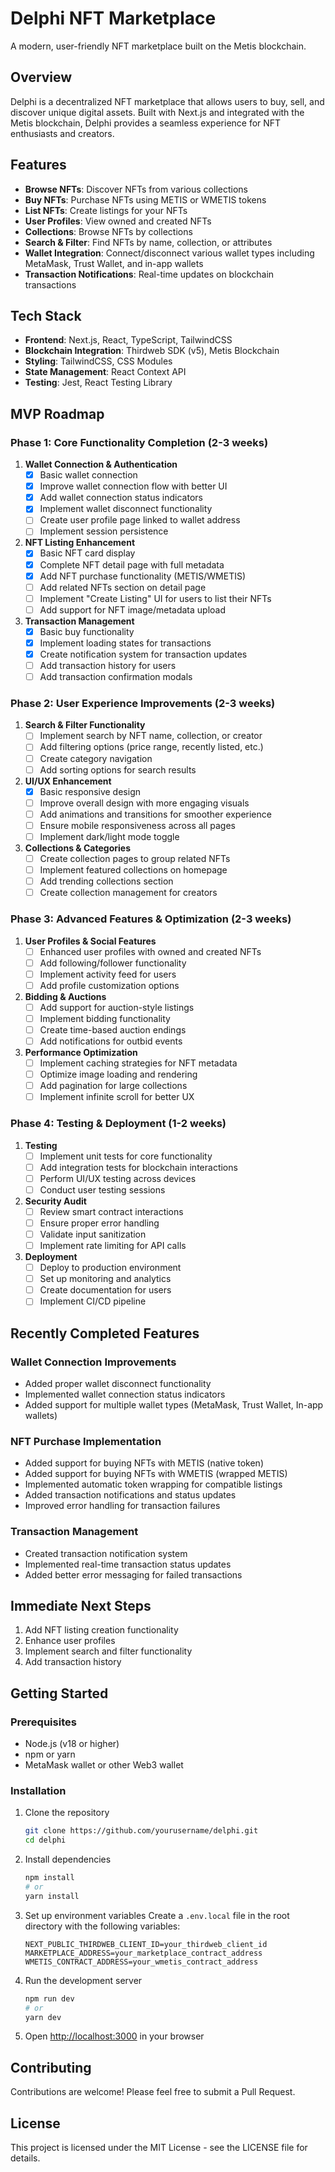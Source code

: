 # Delphi NFT Marketplace

A modern, user-friendly NFT marketplace built on the Metis blockchain.

## Overview

Delphi is a decentralized NFT marketplace that allows users to buy, sell, and discover unique digital assets. Built with Next.js and integrated with the Metis blockchain, Delphi provides a seamless experience for NFT enthusiasts and creators.

## Features

- **Browse NFTs**: Discover NFTs from various collections
- **Buy NFTs**: Purchase NFTs using METIS or WMETIS tokens
- **List NFTs**: Create listings for your NFTs
- **User Profiles**: View owned and created NFTs
- **Collections**: Browse NFTs by collections
- **Search & Filter**: Find NFTs by name, collection, or attributes
- **Wallet Integration**: Connect/disconnect various wallet types including MetaMask, Trust Wallet, and in-app wallets
- **Transaction Notifications**: Real-time updates on blockchain transactions

## Tech Stack

- **Frontend**: Next.js, React, TypeScript, TailwindCSS
- **Blockchain Integration**: Thirdweb SDK (v5), Metis Blockchain
- **Styling**: TailwindCSS, CSS Modules
- **State Management**: React Context API
- **Testing**: Jest, React Testing Library

## MVP Roadmap

### Phase 1: Core Functionality Completion (2-3 weeks)

1. **Wallet Connection & Authentication**
   - [x] Basic wallet connection
   - [x] Improve wallet connection flow with better UI
   - [x] Add wallet connection status indicators
   - [x] Implement wallet disconnect functionality
   - [ ] Create user profile page linked to wallet address
   - [ ] Implement session persistence

2. **NFT Listing Enhancement**
   - [x] Basic NFT card display
   - [x] Complete NFT detail page with full metadata
   - [x] Add NFT purchase functionality (METIS/WMETIS)
   - [ ] Add related NFTs section on detail page
   - [ ] Implement "Create Listing" UI for users to list their NFTs
   - [ ] Add support for NFT image/metadata upload

3. **Transaction Management**
   - [x] Basic buy functionality
   - [x] Implement loading states for transactions
   - [x] Create notification system for transaction updates
   - [ ] Add transaction history for users
   - [ ] Add transaction confirmation modals

### Phase 2: User Experience Improvements (2-3 weeks)

1. **Search & Filter Functionality**
   - [ ] Implement search by NFT name, collection, or creator
   - [ ] Add filtering options (price range, recently listed, etc.)
   - [ ] Create category navigation
   - [ ] Add sorting options for search results

2. **UI/UX Enhancement**
   - [x] Basic responsive design
   - [ ] Improve overall design with more engaging visuals
   - [ ] Add animations and transitions for smoother experience
   - [ ] Ensure mobile responsiveness across all pages
   - [ ] Implement dark/light mode toggle

3. **Collections & Categories**
   - [ ] Create collection pages to group related NFTs
   - [ ] Implement featured collections on homepage
   - [ ] Add trending collections section
   - [ ] Create collection management for creators

### Phase 3: Advanced Features & Optimization (2-3 weeks)

1. **User Profiles & Social Features**
   - [ ] Enhanced user profiles with owned and created NFTs
   - [ ] Add following/follower functionality
   - [ ] Implement activity feed for users
   - [ ] Add profile customization options

2. **Bidding & Auctions**
   - [ ] Add support for auction-style listings
   - [ ] Implement bidding functionality
   - [ ] Create time-based auction endings
   - [ ] Add notifications for outbid events

3. **Performance Optimization**
   - [ ] Implement caching strategies for NFT metadata
   - [ ] Optimize image loading and rendering
   - [ ] Add pagination for large collections
   - [ ] Implement infinite scroll for better UX

### Phase 4: Testing & Deployment (1-2 weeks)

1. **Testing**
   - [ ] Implement unit tests for core functionality
   - [ ] Add integration tests for blockchain interactions
   - [ ] Perform UI/UX testing across devices
   - [ ] Conduct user testing sessions

2. **Security Audit**
   - [ ] Review smart contract interactions
   - [ ] Ensure proper error handling
   - [ ] Validate input sanitization
   - [ ] Implement rate limiting for API calls

3. **Deployment**
   - [ ] Deploy to production environment
   - [ ] Set up monitoring and analytics
   - [ ] Create documentation for users
   - [ ] Implement CI/CD pipeline

## Recently Completed Features

### Wallet Connection Improvements
- Added proper wallet disconnect functionality
- Implemented wallet connection status indicators
- Added support for multiple wallet types (MetaMask, Trust Wallet, In-app wallets)

### NFT Purchase Implementation
- Added support for buying NFTs with METIS (native token)
- Added support for buying NFTs with WMETIS (wrapped METIS)
- Implemented automatic token wrapping for compatible listings
- Added transaction notifications and status updates
- Improved error handling for transaction failures

### Transaction Management
- Created transaction notification system
- Implemented real-time transaction status updates
- Added better error messaging for failed transactions

## Immediate Next Steps

1. Add NFT listing creation functionality
2. Enhance user profiles
3. Implement search and filter functionality
4. Add transaction history

## Getting Started

### Prerequisites

- Node.js (v18 or higher)
- npm or yarn
- MetaMask wallet or other Web3 wallet

### Installation

1. Clone the repository
   ```bash
   git clone https://github.com/yourusername/delphi.git
   cd delphi
   ```

2. Install dependencies
   ```bash
   npm install
   # or
   yarn install
   ```

3. Set up environment variables
   Create a `.env.local` file in the root directory with the following variables:
   ```
   NEXT_PUBLIC_THIRDWEB_CLIENT_ID=your_thirdweb_client_id
   MARKETPLACE_ADDRESS=your_marketplace_contract_address
   WMETIS_CONTRACT_ADDRESS=your_wmetis_contract_address
   ```

4. Run the development server
   ```bash
   npm run dev
   # or
   yarn dev
   ```

5. Open [http://localhost:3000](http://localhost:3000) in your browser

## Contributing

Contributions are welcome! Please feel free to submit a Pull Request.

## License

This project is licensed under the MIT License - see the LICENSE file for details.
